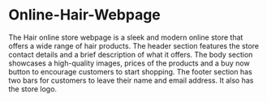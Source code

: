# Online-Hair-Webpage
The Hair online store webpage is a sleek and modern online store that offers a wide range of hair products.
The header section features the store contact details and a brief description of what it offers. 
The body section showcases a high-quality images, prices of the products and a buy now button to encourage customers to start shopping. 
The footer section has two bars for customers to leave their name and email address. It also has the store logo.
